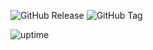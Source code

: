 ![GitHub Release](https://img.shields.io/github/v/release/cwmkt/changelog)
![GitHub Tag](https://img.shields.io/github/v/tag/cwmkt/changelog)

![uptime](https://uptime.cwmkt.com.br/api/badge/115/uptime)
